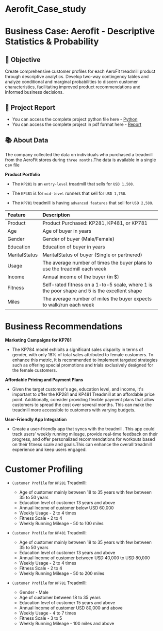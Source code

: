 # Aerofit_Case_study
# Business Case: Aerofit -  Descriptive Statistics & Probability

## 🎯 Objective
Create comprehensive customer profiles for each AeroFit treadmill product through descriptive analytics. Develop two-way contingency tables and analyze conditional and marginal probabilities to discern customer characteristics, facilitating improved product recommendations and informed business decisions.

## 📝 Project Report
- You can access the complete project python file here - [Python](https://github.com/aditya-shinde16/Aerofit_Case_Study/blob/main/Aerofit%20Case%20Study.ipynb)
- You can access the complete project in pdf format here - [Report](https://aditya-shinde16.github.io/Aerofit_Case_Study/Aerofit_Case_Study.pdf)

## 📚 About Data
The company collected the data on individuals who purchased a treadmill from the AeroFit stores during `three months`.The data is available in a single csv file 

**Product Portfolio**

- The `KP281` is an `entry-level` treadmill that sells for `USD 1,500`.


- The `KP481` is for `mid-level` runners that sell for `USD 1,750`.


- The `KP781` treadmill is having `advanced features` that sell for `USD 2,500`.
  
| Feature | Description |
|:--------|:------------|
| Product | Product Purchased:	KP281, KP481, or KP781 |
| Age | Age of buyer in years |
| Gender | Gender of buyer (Male/Female) |
| Education | Education of buyer in years |
| MaritalStatus | MaritalStatus of buyer (Single or partnered) |
| Usage | The average number of times the buyer plans to use the treadmill each week |
| Income | Annual income of the buyer (in $) | 
| Fitness | Self-rated fitness on a 1-to-5 scale, where 1 is the poor shape and 5 is the excellent shape | 
| Miles | The average number of miles the buyer expects to walk/run each week | 

# Business Recommendations

**Marketing Campaigns for KP781**

- The KP784 model exhibits a significant sales disparity in terms of gender, with only 18% of total sales attributed to female customers. To enhance this metric, it is recommended to implement targeted strategies such as offering special promotions and trials exclusively designed for the female customers.

**Affordable Pricing and Payment Plans**
 
- Given the target customer's age, education level, and income, it's important to offer the KP281 and KP481 Treadmill at an affordable price point. Additionally, consider providing flexible payment plans that allow customers to spread the cost over several months. This can make the treadmill more accessible to customers with varying budgets.

**User-Friendly App Integration**

- Create a user-friendly app that syncs with the treadmill. This app could track users' weekly running mileage, provide real-time feedback on their progress, and offer personalized recommendations for workouts based on their fitness scale and goals.This  can enhance the overall treadmill experience and keep users engaged.

# Customer Profiling

- `Customer Profile` for `KP281` Treadmill:

    - Age of customer mainly between 18 to 35 years  with few between 35 to 50 years
    - Education level of customer 13 years and above
    - Annual Income of customer below USD 60,000 
    - Weekly Usage - 2 to 4 times
    - Fitness Scale - 2 to 4 
    - Weekly Running Mileage - 50 to 100 miles
    
    
- `Customer Profile` for `KP481` Treadmill:

    - Age of customer mainly between 18 to 35 years  with few between 35 to 50 years
    - Education level of customer 13 years and above
    - Annual Income of customer between USD 40,000 to USD 80,000
    - Weekly Usage - 2 to 4 times
    - Fitness Scale - 2 to 4 
    - Weekly Running Mileage - 50 to 200 miles
 
 
- `Customer Profile` for `KP781` Treadmill:

    - Gender - Male
    - Age of customer between 18 to 35 years
    - Education level of customer 15 years and above
    - Annual Income of customer USD 80,000 and above
    - Weekly Usage - 4 to 7 times
    - Fitness Scale - 3 to 5 
    - Weekly Running Mileage - 100 miles and above
 
